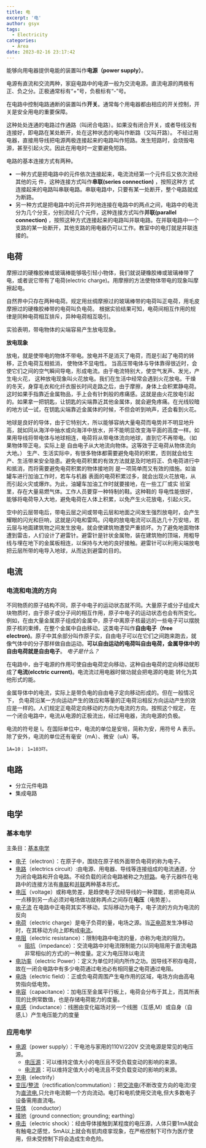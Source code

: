 ```yaml
---
title: 电
excerpt: '电'
author: gsyx
tags:
  - Electricity
categories:
  - Area
date: 2023-02-16 23:17:42 
---
```



能够向用电器提供电能的装置叫作**电源（power supply）**。

电源有直流和交流两种，家庭电路中的电源一般为交流电源。直流电源的两极有正、负之分。正极通常标有“+”号，负极标有“-”号。

在电路中控制电路通断的装置叫作**开关**。通常每个用电器都由相应的开关控制，开关是安全用电的重要保障。

这种处处连通的电路过作通路（叫闭合电路）。如果没有闭合开关，或者导线没有连接好，即电路在某处断开，处在这种状态的电叫作断路（又叫开路）。 不经过用电器，直接用导线把电源两极连接起来的电路叫作短路。发生短路时，会烧毁电源，甚至引起火灾。因此在用电时一定要避免短路。

电路的基本连接方式有两种。
- 一种方式是把电路中的元件依次连接起来，电流流经第一个元件后又依次流经其他的元 件，这种连接方式叫作**串联(series connection)** ，按照这种方 式连接起来的电路叫串联电路。串联电路中，只要有某一处断开，整个电路就成为断路。
- 另一种方式是把电路中的元件并列地连接在电路中的两点之间，电路中的电流分为几个分支，分别流经几个元件，这种连接方式叫作**并联(parallel connection)** ，按照这种方式连接起来的电路叫并联电路。在并联电路中一个支路的某一处断开，其他支路的用电器仍可以工作。教室中的电灯就是并联连接的。


## 电荷

摩擦过的硬橡胶棒或玻璃棒能够吸引轻小物体，我们就说硬橡胶棒或玻璃棒带了电，或者说它带有了电荷(electric charge)。用摩擦的方法使物体带电的现象叫摩擦起电。

自然界中只存在两种电荷。规定用丝绸摩擦过的玻璃棒带的电荷叫正电荷，用毛皮摩擦过的硬橡胶棒带的电荷叫负电荷。 根据实验结果可知，电荷间相互作用的规律是同种电荷相互排斥，异种电荷相互吸引。

实验表明，带电物体的尖端容易产生放电现象。

**放电现象** 

放电，就是使带电的物体不带电。放电并不是消灭了电荷，而是引起了电荷的转移，正负电荷互相抵消， 使物体不显电性。 当高压带电体与导体靠得很近时，会使它们之间的空气瞬间导电，形成电流。由于电流特别大，使空气发声、发光，产生电火花， 这种放电现象叫火花放电。我们在生活中经常会遇到火花放电。干燥的冬天，身穿毛衣和化纤衣服长时间走路之后，由于摩擦，身体上会积累静电荷。这时如果手指靠近金属物品，手上会有针刺般的疼痛感。这就是由火花放电引起的。如果拿一把钥匙，让钥匙的尖端靠近其他金属体，就会避免疼痛。在光线较暗的地方试一试，在钥匙尖端靠近金属体的时候，不但会听到响声，还会看到火花。 

地球是良好的导体，由于它特别大，所以能够容纳大量电荷而电势并不明显地升高，就如同从海洋中抽水或向海洋中放水，并不能明显改变海平面的高度一样。如果用导线将带电体与地球相连，电荷将从带电体流向地球，直到它不再带电。（如果物体带正电，实际上是 自由电子从大地流向物体。这等效于正电荷从物体流向大地。） 生产、生活实际中，有很多物体都需要避免电荷的积累，否则就会给生产、生活带来安全隐患。避免电荷积累的有效方法就是及时地将正、负电荷进行中和抵消，而将需要避免电荷积累的物体接地则 是一项简单而又有效的措施。如油罐车进行加油工作时，若车与机器 表面的电荷积累过多，就会出现火花放电，从而引起火灾或爆炸。为此，油罐车加油工作时就要接地，在一些工厂或实 验室里，存在大量易燃气体。工作人员要穿一种特制的鞋。这种鞋的 导电性能很好，能够将电荷导入大地，避免电荷在人体上积累，以免产生火花放电，引起火灾。

空中的云层带电后，带电云层之间或带电云层和地面之间发生强烈放电时，会产生耀眼的闪光和巨响，这就是闪电和雷鸣。闪电的放电电流可以高达几十万安培，若云层与地面建筑物之间发生放电，就会使建筑物遭受严重损坏。为了避免地面物体遭到雷击，人们设计了避雷针。避雷针是针状金属物，装在建筑物的顶端，用粗导线与埋在地下的金属板相连，以保持与大地的良好接触。避雷针可以利用尖端放电把云层所带的电导入地球，从而达到避雷的目的。


## 电流

### 电流和电流的方向 

不同物质的原子结构不同，原子中电子的运动状态就不同。大量原子或分子组成大块物质时，由于原子或分子间的相互作用，原子中电子的运动状态也会有所变化。例如，在由大量金属原子组成的金属中，原子中离原子核最远的一些电子可以摆脱原子核的束缚，在整个金属中自由移动，这类电子叫作**自由电子（free electron)**。原子中其余部分叫作原子实，自由电子可以在它们之间跑来跑去，就像气体中的分子那样做自由运动。**可以自由运动的电荷叫自由电荷，金属导体中的自由电荷就是自由电子**。   _电子是什么？_

在电路中，由于电源的作用可使自由电荷定向移动，这种自由电荷的定向移动就形成了**电流(elcctric current)**。电流流过用电器时做功就会把电源的电能 转化为其他形式的能。

金属导体中的电流，实际上是带负电的自由电子定向移动形成的。但在一般情况下， 负电荷沿某一方向运动产生的效应和等量的正电荷沿相反方向运动产生的效应是一样的。人们规定正电荷定向移动的方向为电流的方向。按照这个规定， 在一个闭合电路中，电流从电源的正极流出，经过用电器，流向电源的负极。 

电流的符号是 I。在国际单位中，电流的单位是安培，简称为安，用符号 A 表示。除了安外，电流的单位还有毫安（mA）、微安（uA）等。 
```ampere
1A=10； 1=103吓。
```



## 电路

- 分立元件电路
- 集成电路


## 电学

### 基本电学

主条目：[基本电学](https://zh.wikipedia.org/wiki/%E5%9F%BA%E6%9C%AC%E9%9B%BB%E5%AD%B8 "基本电学")

-   [电子](https://zh.wikipedia.org/wiki/%E9%9B%BB%E5%AD%90 "电子")（electron）：在原子中，围绕在原子核外面带负电荷的称为电子。
- [电路](https://zh.wikipedia.org/wiki/%E9%9B%BB%E8%B7%AF "电路")（electrics circuit）:由电源、用电器、导线等连接组成的电流通道，分为闭合电路和开合电路。不经负载的闭合电路被称之为[短路](https://zh.wikipedia.org/wiki/%E7%9F%AD%E8%B7%AF "短路")。电子元器件在电路中的连接方法有[串联](https://zh.wikipedia.org/wiki/%E4%B8%B2%E8%81%AF "串联")和[并联](https://zh.wikipedia.org/wiki/%E4%B8%A6%E8%81%AF "并联")两种基本形式。
-   [电压](https://zh.wikipedia.org/wiki/%E9%9B%BB%E5%A3%93 "电压")（voltage）或称电势差，是趋使电子流经导线的一种潜能，若把电荷从一点移到另一点必须对电场做功就称两点之间存在**电压**（电势差）。
-   [电子流](https://zh.wikipedia.org/wiki/%E9%9B%BB%E5%AD%90%E6%B5%81 "电子流") 在电路中正电荷其实不移动，实际移动为电子，电子流的方向为电流的反向
-   [电荷](https://zh.wikipedia.org/wiki/%E9%9B%BB%E8%8D%B7 "电荷")（electric charge）是电子负荷的量，电场之源。当[正电荷](https://zh.wikipedia.org/wiki/%E6%AD%A3%E7%94%B5%E8%8D%B7 "正电荷")发生净移动时，在其移动方向上即构成[电流](https://zh.wikipedia.org/wiki/%E9%9B%BB%E6%B5%81 "电流")。
-   [电阻](https://zh.wikipedia.org/wiki/%E9%9B%BB%E9%98%BB "电阻")（electric resistance）：限制电路中电流的量，亦称为电流的阻力。
    -   [阻抗](https://zh.wikipedia.org/wiki/%E9%98%BB%E6%8A%97 "阻抗")（impedance）：交流电路中对电流限制能力(以同电阻用于直流电路非常相似的方式)的一种度量。定义为电压除以电流
-   [电功率](https://zh.wikipedia.org/wiki/%E9%9B%BB%E5%8A%9F%E7%8E%87 "电功率")（electric Power）：定义为单位时间内所作之功。因导线不积存电荷，故在一闭合电路中有多少电荷通过电池必有相同量之电荷通过电阻。
-   [电场](https://zh.wikipedia.org/wiki/%E9%9B%BB%E5%A0%B4 "电场")（electric field）：正或负电荷周围产生电作用的区域，电场方向由高电势指向低电势。
-   [电容](https://zh.wikipedia.org/wiki/%E9%9B%BB%E5%AE%B9 "电容")（capacitance）：加电压至金属平行板上，电荷会分布于其上，而其所表现的比例常数值，也是存储电荷能力的度量。
-   [电感](https://zh.wikipedia.org/wiki/%E9%9B%BB%E6%84%9F "电感")（inductance）：线圈由变化磁场对另一个线圈（互感,M）或自身（自感,L）产生电压能力的度量


### 应用电学

-   [电源](https://zh.wikipedia.org/wiki/%E9%9B%BB%E6%BA%90 "电源")（power supply）：干电池与家用的110V/220V 交流电源是常见的电压源。
    -   [电压源](https://zh.wikipedia.org/wiki/%E7%94%B5%E5%8E%8B%E6%BA%90 "电压源")：可以维持定值大小的电压且不受负载变动的影响的来源。
    -   [电流源](https://zh.wikipedia.org/wiki/%E7%94%B5%E6%B5%81%E6%BA%90 "电流源")：可以维持定值大小的电流且不受负载变动的影响的来源。
-   [充电](https://zh.wikipedia.org/wiki/%E5%85%85%E9%9B%BB "充电")（electrify）
-   [变压](https://zh.wikipedia.org/w/index.php?title=%E8%AE%8A%E5%A3%93&action=edit&redlink=1 "变压（页面不存在）")/[整流](https://zh.wikipedia.org/wiki/%E6%95%B4%E6%B5%81 "整流")（rectification/commutation）：把[交流电](https://zh.wikipedia.org/wiki/%E4%BA%A4%E6%B5%81%E9%9B%BB "交流电")(不断改变方向的电流)变为[直流电](https://zh.wikipedia.org/wiki/%E7%9B%B4%E6%B5%81%E9%9B%BB "直流电"),只允许电流朝一个方向流动。电灯和电机使用交流电,但大多数电子设备需用直流电。
-   [导体](https://zh.wikipedia.org/wiki/%E5%B0%8E%E9%AB%94 "导体") （conductor）
-   [接地](https://zh.wikipedia.org/wiki/%E6%8E%A5%E5%9C%B0 "接地")（ground connection; grounding; earthing）
-   [电击](https://zh.wikipedia.org/wiki/%E9%9B%BB%E6%93%8A "电击")（electric shock）：经由导体接触到某程度的电压源，人体只要1mA就会有触电之感觉，5mA以上就会有肌肉痉挛现象，在严格控制下可作为医疗使用，但未受控制下将会造成生命危险。

